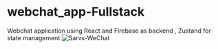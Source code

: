 # webchat_app-Fullstack
Webchat application using React and Firebase as backend , Zustand for state management
![Sarvs-WeChat](https://github.com/0sarvesh/webchat_app-Fullstack/assets/119318104/90b11dbf-ae35-46f1-9f35-6a8be1cf2695)
